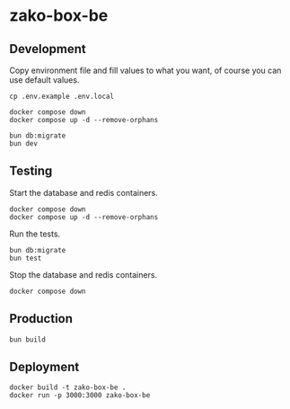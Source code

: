 # zako-box-be

## Development

Copy environment file and fill values to what you want, of course you can use default values.

```
cp .env.example .env.local
```

```
docker compose down
docker compose up -d --remove-orphans

bun db:migrate
bun dev
```

## Testing

Start the database and redis containers.

```
docker compose down
docker compose up -d --remove-orphans
```

Run the tests.

```
bun db:migrate
bun test
```

Stop the database and redis containers.

```
docker compose down
```

## Production

```
bun build
```

## Deployment

```
docker build -t zako-box-be .
docker run -p 3000:3000 zako-box-be
```
